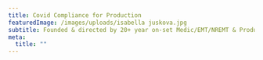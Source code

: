 ```yaml
---
title: Covid Compliance for Production
featuredImage: /images/uploads/isabella juskova.jpg
subtitle: Founded & directed by 20+ year on-set Medic/EMT/NREMT & Producer/PM
meta:
  title: ""
---
```

